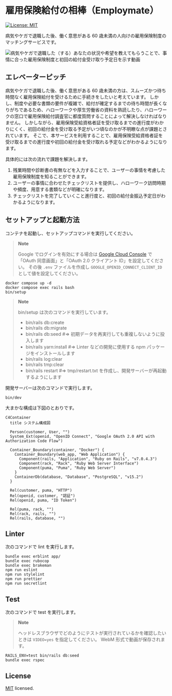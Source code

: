 # 雇用保険給付の相棒（Employmate）

<p>
  <a href="https://github.com/maeda-m/employmate/blob/main/LICENSE" target="_blank">
    <img alt="License: MIT" src="https://img.shields.io/badge/License-MIT-yellow.svg" />
  </a>
</p>

病気やケガで退職した後、働く意思がある 60 歳未満の人向けの雇用保険制度のマッチングサービスです。

![病気やケガで退職した（する）あなたの状況や希望を教えてもらうことで、事情に合った雇用保険制度と初回の給付金受け取り予定日を示す動画](https://github.com/maeda-m/employmate/assets/943541/66ea9219-3ce5-49ec-b0d0-879b826dff0c)

## エレベーターピッチ

病気やケガで退職した後、働く意思がある 60 歳未満の方は、スムーズかつ待ち時間なく雇用保険給付を受けるために手続きをしたいと考えています。
しかし、制度や必要な書類の要件が複雑で、給付が確定するまでの待ち時間が長くなりがちであるため、ハローワークや厚生労働省の資料を熟読したり、ハローワークの窓口で雇用保険給付調査官に都度質問することによって解決しなければなりません。
しかしながら、雇用保険受給資格者証を受け取るまでの進行度がわかりにくく、初回の給付金を受け取る予定がいつ頃なのかが不明瞭な点が課題とされています。
そこで、本サービスを利用することで、雇用保険受給資格者証を受け取るまでの進行度や初回の給付金を受け取れる予定などがわかるようになります。

具体的には次の流れで課題を解決します。

1. 残業時間や診断書の有無などを入力することで、ユーザーの事情を考慮した雇用保険制度を知ることができます。
2. ユーザーの事情に合わせたチェックリストを提供し、ハローワーク訪問時期や頻度、用意する書類などが明確になります。
3. チェックリストを完了していくこと進行度と、初回の給付金振込予定日がわかるようになります。

## セットアップと起動方法

コンテナを起動し、セットアップコマンドを実行してください。

> **Note**
>
> Google でログインを有効にする場合は [Google Cloud Console](https://console.cloud.google.com/) で「OAuth 同意画面」と「OAuth 2.0 クライアント ID」を設定してください。
> その後 `.env` ファイルを作成し `GOOGLE_OPENID_CONNECT_CLIENT_ID` として値を設定してください。

```shell
docker compose up -d
docker compose exec rails bash
bin/setup
```

> **Note**
>
> bin/setup は次のコマンドを実行しています。
>
> - bin/rails db:create
> - bin/rails db:migrate
> - bin/rails db:seed #=> 初期データを再実行しても重複しないように投入します
> - bin/rails yarn:install #=> Linter などの開発に使用する npm パッケージをインストールします
> - bin/rails log:clear
> - bin/rails tmp:clear
> - bin/rails restart #=> tmp/restart.txt を作成し、開発サーバーが再起動するようにします

開発サーバーは次のコマンドで実行します。

```shell
bin/dev
```

大まかな構成は下図のとおりです。

```mermaid
C4Container
  title システム構成図

  Person(customer, User, "")
  System_Ext(openid, "OpenID Connect", "Google OAuth 2.0 API with Authorization Code Flow")

  Container_Boundary(container, "Docker") {
    Container_Boundary(web_app, "Web Application") {
      Component(rails, "Application", "Ruby on Rails", "v7.0.4.3")
      Component(rack, "Rack", "Ruby Web Server Interface")
      Component(puma, "Puma", "Ruby Web Server")
    }
    ContainerDb(database, "Database", "PostgreSQL", "v15.2")
  }

  Rel(customer, puma, "HTTP")
  Rel(openid, customer, "認証")
  Rel(openid, puma, "ID Token")

  Rel(puma, rack, "")
  Rel(rack, rails, "")
  Rel(rails, database, "")

```

## Linter

次のコマンドで lint を実行します。

```shell
bundle exec erblint app/
bundle exec rubocop
bundle exec brakeman
npm run eslint
npm run stylelint
npm run prettier
npm run secretlint
```

## Test

次のコマンドで test を実行します。

> **Note**
>
> ヘッドレスブラウザでどのようにテストが実行されているかを確認したいときは `VIDEO=yes` を指定してください。 WebM 形式で動画が保存されます。

```shell
RAILS_ENV=test bin/rails db:seed
bundle exec rspec
```

## License

[MIT](https://github.com/maeda-m/employmate/blob/main/LICENSE) licensed.
